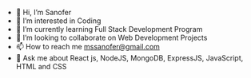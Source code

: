 - 👋 Hi, I’m Sanofer
- 👀 I’m interested in Coding
- 🌱 I’m currently learning Full Stack Development Program
- 💞️ I’m looking to collaborate on Web Development Projects
- 📫 How to reach me mssanofer@gmail.com
- 💬 Ask me about React js, NodeJS, MongoDB, ExpressJS, JavaScript, HTML and CSS

<!---
sanoferthowfeek/sanoferthowfeek is a ✨ special ✨ repository because its `README.md` (this file) appears on your GitHub profile.
You can click the Preview link to take a look at your changes.
--->
